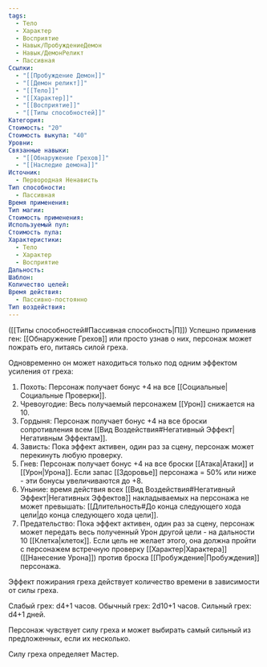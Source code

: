 ```yaml
---
tags:
  - Тело
  - Характер
  - Восприятие
  - Навык/ПробуждениеДемон
  - Навык/ДемонРеликт
  - Пассивная
Ссылки:
  - "[[Пробуждение Демон]]"
  - "[[Демон реликт]]"
  - "[[Тело]]"
  - "[[Характер]]"
  - "[[Восприятие]]"
  - "[[Типы способностей]]"
Категория: 
Стоимость: "20"
Стоимость выкупа: "40"
Уровни: 
Связанные навыки:
  - "[[Обнаружение Грехов]]"
  - "[[Наследие демона]]"
Источник:
  - Первородная Ненависть
Тип способности:
  - Пассивная
Время применения: 
Тип магии: 
Стоимость применения: 
Используемый пул: 
Стоимость пула: 
Характеристики:
  - Тело
  - Характер
  - Восприятие
Дальность: 
Шаблон: 
Количество целей: 
Время действия:
  - Пассивно-постоянно
Тип воздействия: 
---
```

([[Типы способностей#Пассивная способность|П]]) Успешно применив ген: [[Обнаружение Грехов]] или просто узнав о них, персонаж может пожрать его, питаясь силой греха. 

Одновременно он может находиться только под одним эффектом усиления от греха:

1. Похоть: Персонаж получает бонус +4 на все [[Социальные|Социальные Проверки]].
2. Чревоугодие: Весь получаемый персонажем [[Урон]] снижается на 10. 
3. Гордыня: Персонаж получает бонус +4 на все броски сопротивления всем [[Вид Воздействия#Негативный Эффект|Негативным Эффектам]].
4. Зависть: Пока эффект активен, один раз за сцену, персонаж может перекинуть любую проверку. 
5. Гнев: Персонаж получает бонус +4 на все броски [[Атака|Атаки]] и [[Урон|Урона]]. Если запас [[Здоровье]] персонажа = 50% или ниже - эти бонусы увеличиваются до +8.  
6. Уныние: время действия всех [[Вид Воздействия#Негативный Эффект|Негативных Эффектов]] накладываемых на персонажа не может превышать: [[Длительность#До конца следующего хода цели|до конца следующего хода цели]].
7. Предательство: Пока эффект активен, один раз за сцену, персонаж может передать весь полученный Урон другой цели - на дальности 10 [[Клетка|клеток]]. Если цель не желает этого, она должна пройти с персонажем встречную проверку [[Характер|Характера]] ([[Нанесение Урона]]) против броска [[Пробуждение|Пробуждения]] персонажа. 

Эффект пожирания греха действует количество времени в зависимости от силы греха.

Слабый грех: d4+1 часов.
Обычный грех: 2d10+1 часов. 
Сильный грех: d4+1 дней. 

Персонаж чувствует силу греха и может выбирать самый сильный из предложенных, если их несколько.

Силу греха определяет Мастер. 

